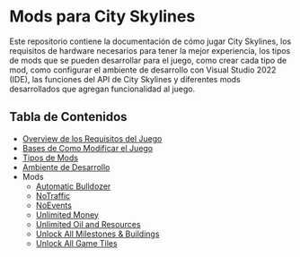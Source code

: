 # Mods para City Skylines

Este repositorio contiene la documentación de cómo jugar City Skylines, los requisitos
de hardware necesarios para tener la mejor experiencia, los tipos de mods que se 
pueden desarrollar para el juego, como crear cada tipo de mod, como configurar
el ambiente de desarrollo con Visual Studio 2022 (IDE), las funciones del API de
City Skylines y diferentes mods desarrollados que agregan funcionalidad al juego.

## Tabla de Contenidos

- [Overview de los Requisitos del Juego](./OVERVIEW.md)
- [Bases de Como Modificar el Juego](./MODBASICS.md)
- [Tipos de Mods](./MODS.md)
- [Ambiente de Desarrollo](./ENVIRONMENT.md)
- Mods
  - [Automatic Bulldozer](https://github.com/salgue441/City-Skylines-Mod/tree/AutomaticBulldozer)
  - [NoTraffic](https://github.com/salgue441/City-Skylines-Mod/tree/NoTraffic)
  - [NoEvents]()
  - [Unlimited Money](https://github.com/salgue441/City-Skylines-Mod/tree/UnlimitedMoney)
  - [Unlimited Oil and Resources](https://github.com/salgue441/City-Skylines-Mod/tree/UnlimitedOilandResources)
  - [Unlock All Milestones & Buildings](https://github.com/salgue441/City-Skylines-Mod/tree/UnlockAll)
  - [Unlock All Game Tiles](https://github.com/salgue441/City-Skylines-Mod/tree/UnlockTiles)
